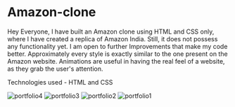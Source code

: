# Amazon-clone
Hey Everyone, I have built an Amazon clone using HTML and CSS only, where I have created a replica of Amazon India. Still, it does not possess any functionality yet. I am open to further Improvements that make my code better.
Approximately every style is exactly similar to the one present on the Amazon website. Animations are useful in having the real feel of a website, as they grab the user's attention.

Technologies used - HTML and CSS


![portfolio4](https://github.com/user-attachments/assets/f2d75d41-9f94-416d-adf8-f866cb290b8f)
![portfolio3](https://github.com/user-attachments/assets/6900a223-a8dd-47ec-94b9-400e0cc74291)
![portfolio2](https://github.com/user-attachments/assets/fd2a93c6-6a30-4531-9ae8-d01c8e589834)
![portfolio1](https://github.com/user-attachments/assets/9801cff1-5c93-4060-8dbc-3a8c0b6a243b)

